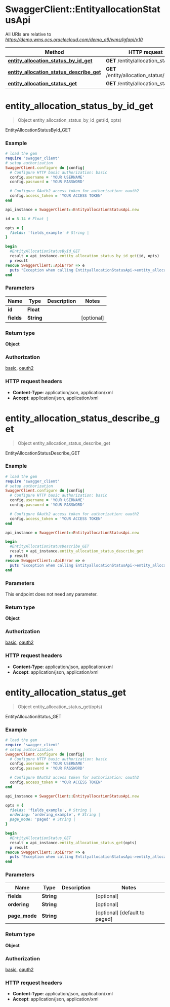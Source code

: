 # SwaggerClient::EntityallocationStatusApi

All URIs are relative to *https://demo.wms.ocs.oraclecloud.com/demo_a9/wms/lgfapi/v10*

Method | HTTP request | Description
------------- | ------------- | -------------
[**entity_allocation_status_by_id_get**](EntityallocationStatusApi.md#entity_allocation_status_by_id_get) | **GET** /entity/allocation_status/{id} | EntityAllocationStatusById_GET
[**entity_allocation_status_describe_get**](EntityallocationStatusApi.md#entity_allocation_status_describe_get) | **GET** /entity/allocation_status/describe | EntityAllocationStatusDescribe_GET
[**entity_allocation_status_get**](EntityallocationStatusApi.md#entity_allocation_status_get) | **GET** /entity/allocation_status | EntityAllocationStatus_GET


# **entity_allocation_status_by_id_get**
> Object entity_allocation_status_by_id_get(id, opts)

EntityAllocationStatusById_GET



### Example
```ruby
# load the gem
require 'swagger_client'
# setup authorization
SwaggerClient.configure do |config|
  # Configure HTTP basic authorization: basic
  config.username = 'YOUR USERNAME'
  config.password = 'YOUR PASSWORD'

  # Configure OAuth2 access token for authorization: oauth2
  config.access_token = 'YOUR ACCESS TOKEN'
end

api_instance = SwaggerClient::EntityallocationStatusApi.new

id = 8.14 # Float | 

opts = { 
  fields: 'fields_example' # String | 
}

begin
  #EntityAllocationStatusById_GET
  result = api_instance.entity_allocation_status_by_id_get(id, opts)
  p result
rescue SwaggerClient::ApiError => e
  puts "Exception when calling EntityallocationStatusApi->entity_allocation_status_by_id_get: #{e}"
end
```

### Parameters

Name | Type | Description  | Notes
------------- | ------------- | ------------- | -------------
 **id** | **Float**|  | 
 **fields** | **String**|  | [optional] 

### Return type

**Object**

### Authorization

[basic](../README.md#basic), [oauth2](../README.md#oauth2)

### HTTP request headers

 - **Content-Type**: application/json, application/xml
 - **Accept**: application/json, application/xml



# **entity_allocation_status_describe_get**
> Object entity_allocation_status_describe_get

EntityAllocationStatusDescribe_GET



### Example
```ruby
# load the gem
require 'swagger_client'
# setup authorization
SwaggerClient.configure do |config|
  # Configure HTTP basic authorization: basic
  config.username = 'YOUR USERNAME'
  config.password = 'YOUR PASSWORD'

  # Configure OAuth2 access token for authorization: oauth2
  config.access_token = 'YOUR ACCESS TOKEN'
end

api_instance = SwaggerClient::EntityallocationStatusApi.new

begin
  #EntityAllocationStatusDescribe_GET
  result = api_instance.entity_allocation_status_describe_get
  p result
rescue SwaggerClient::ApiError => e
  puts "Exception when calling EntityallocationStatusApi->entity_allocation_status_describe_get: #{e}"
end
```

### Parameters
This endpoint does not need any parameter.

### Return type

**Object**

### Authorization

[basic](../README.md#basic), [oauth2](../README.md#oauth2)

### HTTP request headers

 - **Content-Type**: application/json, application/xml
 - **Accept**: application/json, application/xml



# **entity_allocation_status_get**
> Object entity_allocation_status_get(opts)

EntityAllocationStatus_GET



### Example
```ruby
# load the gem
require 'swagger_client'
# setup authorization
SwaggerClient.configure do |config|
  # Configure HTTP basic authorization: basic
  config.username = 'YOUR USERNAME'
  config.password = 'YOUR PASSWORD'

  # Configure OAuth2 access token for authorization: oauth2
  config.access_token = 'YOUR ACCESS TOKEN'
end

api_instance = SwaggerClient::EntityallocationStatusApi.new

opts = { 
  fields: 'fields_example', # String | 
  ordering: 'ordering_example', # String | 
  page_mode: 'paged' # String | 
}

begin
  #EntityAllocationStatus_GET
  result = api_instance.entity_allocation_status_get(opts)
  p result
rescue SwaggerClient::ApiError => e
  puts "Exception when calling EntityallocationStatusApi->entity_allocation_status_get: #{e}"
end
```

### Parameters

Name | Type | Description  | Notes
------------- | ------------- | ------------- | -------------
 **fields** | **String**|  | [optional] 
 **ordering** | **String**|  | [optional] 
 **page_mode** | **String**|  | [optional] [default to paged]

### Return type

**Object**

### Authorization

[basic](../README.md#basic), [oauth2](../README.md#oauth2)

### HTTP request headers

 - **Content-Type**: application/json, application/xml
 - **Accept**: application/json, application/xml



